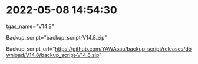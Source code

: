 # 2022-05-08 14:54:30

tgas_name="V14.8"

Backup_script="backup_script-V14.8.zip"

Backup_script_url="https://github.com/YAWAsau/backup_script/releases/download/V14.8/backup_script-V14.8.zip"
